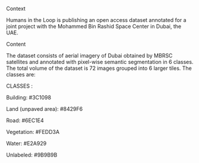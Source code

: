 Context

Humans in the Loop is publishing an open access dataset annotated for a joint project with the Mohammed Bin Rashid Space Center in Dubai, the UAE.

Content

The dataset consists of aerial imagery of Dubai obtained by MBRSC satellites and annotated with pixel-wise semantic segmentation in 6 classes. The total volume of the dataset is 72 images grouped into 6 larger tiles. The classes are:

CLASSES : 

Building: #3C1098

Land (unpaved area): #8429F6

Road: #6EC1E4

Vegetation: #FEDD3A

Water: #E2A929

Unlabeled: #9B9B9B
